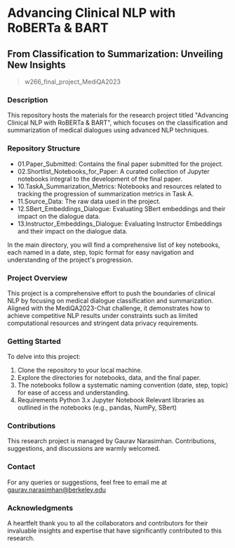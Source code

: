 # Advancing Clinical NLP with RoBERTa & BART
## From Classification to Summarization: Unveiling New Insights
>  w266_final_project_MediQA2023

### Description
This repository hosts the materials for the research project titled "Advancing Clinical NLP with RoBERTa & BART", which focuses on the classification and summarization of medical dialogues using advanced NLP techniques.

### Repository Structure
* 01.Paper_Submitted: Contains the final paper submitted for the project.
* 02.Shortlist_Notebooks_for_Paper: A curated collection of Jupyter notebooks integral to the development of the final paper.
* 10.TaskA_Summarization_Metrics: Notebooks and resources related to tracking the progression of summarization metrics in Task A.
* 11.Source_Data: The raw data used in the project.
* 12.SBert_Embeddings_Dialogue: Evaluating SBert embeddings and their impact on the dialogue data.
* 13.Instructor_Embeddings_Dialogue: Evaluating Instructor Embeddings and their impact on the dialogue data.

In the main directory, you will find a comprehensive list of key notebooks, each named in a date, step, topic format for easy navigation and understanding of the project's progression.

### Project Overview
This project is a comprehensive effort to push the boundaries of clinical NLP by focusing on medical dialogue classification and summarization. Aligned with the MediQA2023-Chat challenge, it demonstrates how to achieve competitive NLP results under constraints such as limited computational resources and stringent data privacy requirements.

### Getting Started
To delve into this project:

1. Clone the repository to your local machine.
2. Explore the directories for notebooks, data, and the final paper.
3. The notebooks follow a systematic naming convention (date, step, topic) for ease of access and understanding.
4. Requirements
Python 3.x
Jupyter Notebook
Relevant libraries as outlined in the notebooks (e.g., pandas, NumPy, SBert)

### Contributions
This research project is managed by Gaurav Narasimhan. Contributions, suggestions, and discussions are warmly welcomed.

### Contact
For any queries or suggestions, feel free to email me at gaurav.narasimhan@berkeley.edu

### Acknowledgments
A heartfelt thank you to all the collaborators and contributors for their invaluable insights and expertise that have significantly contributed to this research.
